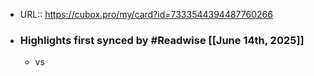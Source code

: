 - URL:: https://cubox.pro/my/card?id=7333544394487760266
- ### Highlights first synced by #Readwise [[June 14th, 2025]]
    - vs
